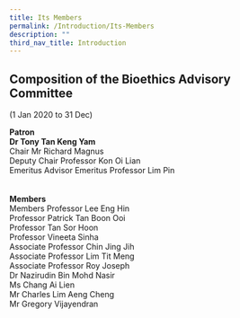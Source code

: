 ```yaml
---
title: Its Members
permalink: /Introduction/Its-Members
description: ""
third_nav_title: Introduction
---
```

## Composition of the Bioethics Advisory Committee <br>
(1 Jan 2020 to 31 Dec)<Br>

**Patron**<br>
**Dr Tony Tan Keng Yam** <br>
Chair Mr Richard Magnus<br>
Deputy Chair Professor Kon Oi Lian<br>
Emeritus Advisor Emeritus Professor Lim Pin<br>
<br>
<br>
**Members**<Br>
Members Professor Lee Eng Hin<Br>
Professor Patrick Tan Boon Ooi<Br>
Professor Tan Sor Hoon<Br>
Professor Vineeta Sinha<Br>
Associate Professor Chin Jing Jih<Br>
Associate Professor Lim Tit Meng<Br>
Associate Professor Roy Joseph<br>
Dr Nazirudin Bin Mohd Nasir<br>
Ms Chang Ai Lien<br>
Mr Charles Lim Aeng Cheng<br>
Mr Gregory Vijayendran <br>